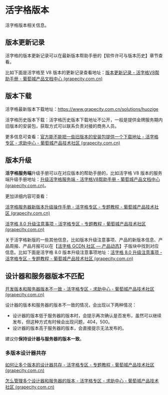# 活字格版本

活字格版本相关信息。

## 版本更新记录

活字格的版本更新记录可以在最新版本帮助手册的【软件许可与版本历史】章节查看。

比如下面是活字格至 V8 版本的更新记录查看地址：[版本更新记录 - 活字格V8帮助手册 - 葡萄城产品文档中心 (grapecity.com.cn)](https://help.grapecity.com.cn/pages/viewpage.action?pageId=72367661)

## 版本下载

活字格最新版本下载地址：https://www.grapecity.com.cn/solutions/huozige

活字格历史版本下载：活字格历史版本下载地址不公开，一般是提供金牌服务期内旧版本的安装包，获取方式可以联系负责对接的商务人员。

更多信息可查看：[官方能不能把一些旧版本的安装包提供一个下载地址 - 活字格专区 - 求助中心 - 葡萄城产品技术社区 (grapecity.com.cn)](https://gcdn.grapecity.com.cn/showtopic-143163-1-1.html)

## 版本升级

**活字格服务端**升级手册可以在对应版本的帮助手册的，比如活字格 V8 版本的服务端升级手册地址：[升级活字格服务端 - 活字格V8帮助手册 - 葡萄城产品文档中心 (grapecity.com.cn)](https://help.grapecity.com.cn/pages/viewpage.action?pageId=72367631)。

更加详细内容可查看：

[活字格服务器新版本升级操作手册 - 活字格专区 - 专题教程 - 葡萄城产品技术社区 (grapecity.com.cn)](https://gcdn.grapecity.com.cn/forum.php?mod=viewthread&tid=36932)

[活字格 8.0 升级注意事项 - 活字格专区 - 专题教程 - 葡萄城产品技术社区 (grapecity.com.cn)](https://gcdn.grapecity.com.cn/forum.php?mod=viewthread&tid=149661&extra=page%3D1)



关于活字格新版的一些其他信息，比如版本升级注意事项、产品的新版本信息、产品周报、产品月报可以在【[活字格 GCDN 社区 — 产品动态](https://gcdn.grapecity.com.cn/forum.php?mod=forumdisplay&fid=196)】子版块中找到对应信息。比如下面是活字格 8.0 版本升级注意事项地址：[活字格 8.0 升级注意事项 - 活字格专区 - 专题教程 - 葡萄城产品技术社区 (grapecity.com.cn)](https://gcdn.grapecity.com.cn/forum.php?mod=viewthread&tid=149661&extra=page%3D1)

## 设计器和服务器版本不匹配

[开发版本和服务器版本不一致 - 活字格专区 - 求助中心 - 葡萄城产品技术社区 (grapecity.com.cn)](https://gcdn.grapecity.com.cn/showtopic-67693-1-1.html)

设计器的版本和服务器的版本不一致的情况，会出现以下两种情况：

- 设计器的版本低于服务器的版本时，会提示再次确认是否发布，虽然可以继续发布，但这种方式有时候会出现问题，404，500。
- 设计器的版本高于服务器的版本，会直接提示无法发布的。

建议你**保持设计器与服务器的版本一致**。



### 多版本设计器共存

[如何让多个版本的设计器共存 - 活字格专区 - 专题教程 - 葡萄城产品技术社区 (grapecity.com.cn)](https://gcdn.grapecity.com.cn/forum.php?mod=viewthread&tid=68945&fromuid=58155)

[怎么管理多个设计器和服务器的版本 - 活字格专区 - 求助中心 - 葡萄城产品技术社区 (grapecity.com.cn)](https://gcdn.grapecity.com.cn/showtopic-141305-1-1.html)





